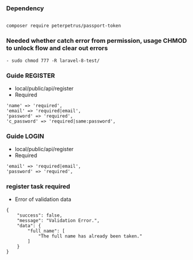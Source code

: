 ### Dependency

```

composer require peterpetrus/passport-token

```

### Needed whether catch error from permission, usage CHMOD to unlock flow and clear out errors
```
- sudo chmod 777 -R laravel-8-test/
```

### Guide REGISTER

- local/public/api/register
- Required

```
'name' => 'required',
'email' => 'required|email',
'password' => 'required',
'c_password' => 'required|same:password',

```

### Guide LOGIN

- local/public/api/register
- Required

```
'email' => 'required|email',
'password' => 'required',

```

### register task required
- Error of validation data 
```
{
    "success": false,
    "message": "Validation Error.",
    "data": {
        "full_name": [
            "The full name has already been taken."
        ]
    }
}
```